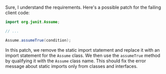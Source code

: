 Sure, I understand the requirements. Here's a possible patch for the failing client code:
```java
import org.junit.Assume;

// ...

Assume.assumeTrue(condition);
```
In this patch, we remove the static import statement and replace it with an import statement for the `Assume` class. We then use the `assumeTrue` method by qualifying it with the `Assume` class name. This should fix the error message about static imports only from classes and interfaces.
